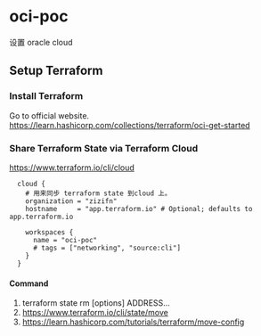 # oci-poc
设置 oracle cloud 

## Setup Terraform

### Install Terraform

Go to official website.
https://learn.hashicorp.com/collections/terraform/oci-get-started
### Share Terraform State via Terraform Cloud

https://www.terraform.io/cli/cloud

``` hcl
  cloud {
    # 用来同步 terraform state 到cloud 上。
    organization = "zizifn"
    hostname     = "app.terraform.io" # Optional; defaults to app.terraform.io

    workspaces {
      name = "oci-poc"
      # tags = ["networking", "source:cli"]
    }
  }
```

#### Command
1. terraform state rm [options] ADDRESS...
2. https://www.terraform.io/cli/state/move
3. https://learn.hashicorp.com/tutorials/terraform/move-config